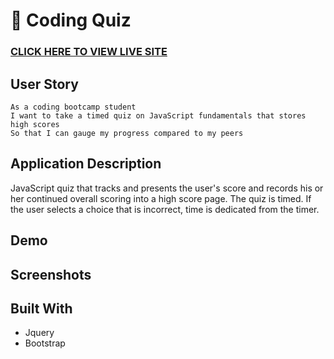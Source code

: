 # 📝  Coding Quiz

### [CLICK HERE TO VIEW LIVE SITE](https://kristykeller.github.io/coding-quiz/)

## User Story
```
As a coding bootcamp student
I want to take a timed quiz on JavaScript fundamentals that stores high scores
So that I can gauge my progress compared to my peers
```

## Application Description 
JavaScript quiz that tracks and presents the user's score and records his or her continued overall scoring into a high score page. The quiz is timed. If the user selects a choice that is incorrect, time is dedicated from the timer.  

## Demo

## Screenshots

## Built With
* Jquery 
* Bootstrap
